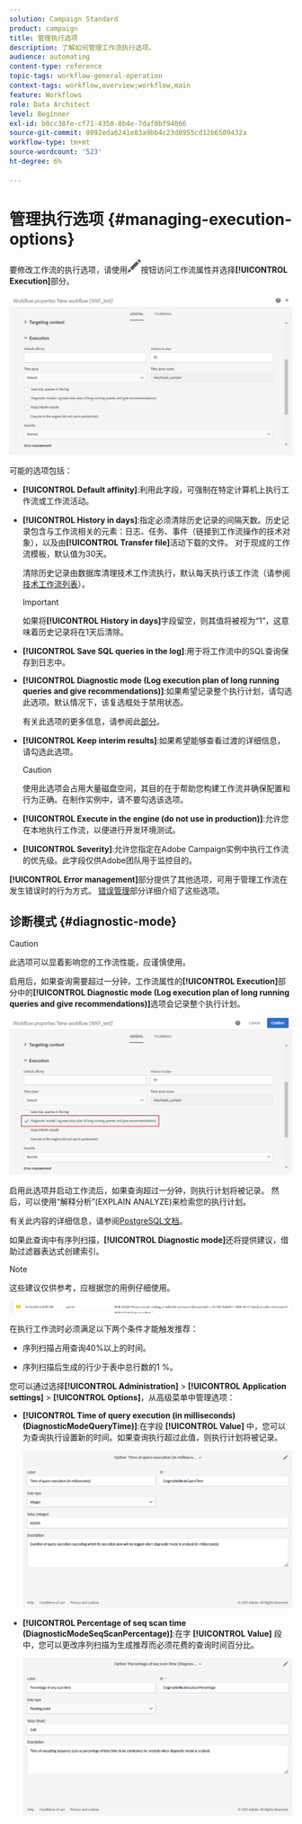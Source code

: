 ```yaml
---
solution: Campaign Standard
product: campaign
title: 管理执行选项
description: 了解如何管理工作流执行选项。
audience: automating
content-type: reference
topic-tags: workflow-general-operation
context-tags: workflow,overview;workflow,main
feature: Workflows
role: Data Architect
level: Beginner
exl-id: b0cc38fe-cf71-4350-8b4e-7daf0bf94066
source-git-commit: 8092eda6241e83a9bb4c23d8955cd12b6509432a
workflow-type: tm+mt
source-wordcount: '523'
ht-degree: 6%

---
```


# 管理执行选项 {#managing-execution-options}

要修改工作流的执行选项，请使用![](assets/edit_darkgrey-24px.png)按钮访问工作流属性并选择&#x200B;**[!UICONTROL Execution]**&#x200B;部分。

![](assets/wkf_execution_6.png)

可能的选项包括：

* **[!UICONTROL Default affinity]**:利用此字段，可强制在特定计算机上执行工作流或工作流活动。

* **[!UICONTROL History in days]**:指定必须清除历史记录的间隔天数。历史记录包含与工作流相关的元素：日志、任务、事件（链接到工作流操作的技术对象），以及由&#x200B;**[!UICONTROL Transfer file]**&#x200B;活动下载的文件。 对于现成的工作流模板，默认值为30天。

   清除历史记录由数据库清理技术工作流执行，默认每天执行该工作流（请参阅[技术工作流列表](../../administration/using/technical-workflows.md)）。

   >[!IMPORTANT]
   >
   >如果将&#x200B;**[!UICONTROL History in days]**&#x200B;字段留空，则其值将被视为“1”，这意味着历史记录将在1天后清除。

* **[!UICONTROL Save SQL queries in the log]**:用于将工作流中的SQL查询保存到日志中。

* **[!UICONTROL Diagnostic mode (Log execution plan of long running queries and give recommendations)]**:如果希望记录整个执行计划，请勾选此选项。默认情况下，该复选框处于禁用状态。

   有关此选项的更多信息，请参阅此[部分](#diagnostic-mode)。

* **[!UICONTROL Keep interim results]**:如果希望能够查看过渡的详细信息，请勾选此选项。

   >[!CAUTION]
   >
   >使用此选项会占用大量磁盘空间，其目的在于帮助您构建工作流并确保配置和行为正确。在制作实例中，请不要勾选该选项。

* **[!UICONTROL Execute in the engine (do not use in production)]**:允许您在本地执行工作流，以便进行开发环境测试。

* **[!UICONTROL Severity]**:允许您指定在Adobe Campaign实例中执行工作流的优先级。此字段仅供Adobe团队用于监控目的。

**[!UICONTROL Error management]**&#x200B;部分提供了其他选项，可用于管理工作流在发生错误时的行为方式。 [错误管理](../../automating/using/monitoring-workflow-execution.md#error-management)部分详细介绍了这些选项。

## 诊断模式 {#diagnostic-mode}

>[!CAUTION]
>
>此选项可以显着影响您的工作流性能，应谨慎使用。

启用后，如果查询需要超过一分钟，工作流属性的&#x200B;**[!UICONTROL Execution]**&#x200B;部分中的&#x200B;**[!UICONTROL Diagnostic mode (Log execution plan of long running queries and give recommendations)]**&#x200B;选项会记录整个执行计划。

![](assets/wkf_diagnostic.png)

启用此选项并启动工作流后，如果查询超过一分钟，则执行计划将被记录。 然后，可以使用“解释分析”(EXPLAIN ANALYZE)来检索您的执行计划。

有关此内容的详细信息，请参阅[PostgreSQL文档](https://www.postgresql.org/docs/9.4/using-explain.html)。

如果此查询中有序列扫描，**[!UICONTROL Diagnostic mode]**&#x200B;还将提供建议，借助过滤器表达式创建索引。

>[!NOTE]
>
> 这些建议仅供参考，应根据您的用例仔细使用。

![](assets/wkf_diagnostic_4.png)

在执行工作流时必须满足以下两个条件才能触发推荐：

* 序列扫描占用查询40%以上的时间。

* 序列扫描后生成的行少于表中总行数的1 %。

您可以通过选择&#x200B;**[!UICONTROL Administration]** > **[!UICONTROL Application settings]** > **[!UICONTROL Options]**，从高级菜单中管理选项：

* **[!UICONTROL Time of query execution (in milliseconds)(DiagnosticModeQueryTime)]**:在字段 **[!UICONTROL Value]** 中，您可以为查询执行设置新的时间。如果查询执行超过此值，则执行计划将被记录。

   ![](assets/wkf_diagnostic_2.png)

* **[!UICONTROL Percentage of seq scan time (DiagnosticModeSeqScanPercentage)]**:在字 **[!UICONTROL Value]** 段中，您可以更改序列扫描为生成推荐而必须花费的查询时间百分比。

   ![](assets/wkf_diagnostic_3.png)
